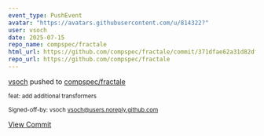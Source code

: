 ```yaml
---
event_type: PushEvent
avatar: "https://avatars.githubusercontent.com/u/814322?"
user: vsoch
date: 2025-07-15
repo_name: compspec/fractale
html_url: https://github.com/compspec/fractale/commit/371dfae62a31d82df65f8e427960fd92d14f90a3
repo_url: https://github.com/compspec/fractale
---
```


<a href='https://github.com/vsoch' target='_blank'>vsoch</a> pushed to <a href='https://github.com/compspec/fractale' target='_blank'>compspec/fractale</a>

<small>feat: add additional transformers

Signed-off-by: vsoch <vsoch@users.noreply.github.com></small>

<a href='https://github.com/compspec/fractale/commit/371dfae62a31d82df65f8e427960fd92d14f90a3' target='_blank'>View Commit</a>